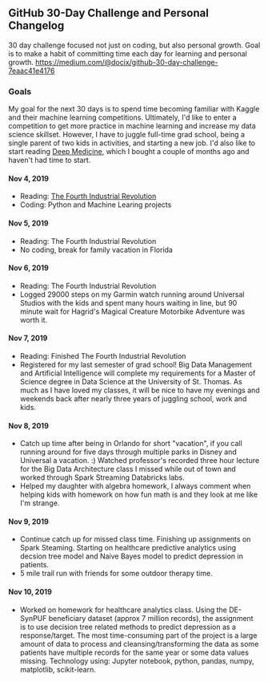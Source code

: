 ## GitHub 30-Day Challenge and Personal Changelog
30 day challenge focused not just on coding, but also personal growth.  Goal is to make a habit of committing time each day for learning and personal growth.
https://medium.com/@docix/github-30-day-challenge-7eaac41e4176

### Goals
My goal for the next 30 days is to spend time becoming familiar with Kaggle and their machine learning competitions. Ultimately, I'd like to enter a competition to get more practice in machine learning and increase my data science skillset. However, I have to juggle full-time grad school, being a single parent of two kids in activities, and starting a new job. I'd also like to start reading [Deep Medicine](https://www.amazon.com/Deep-Medicine-Artificial-Intelligence-Healthcare/dp/1541644638/ref=tmm_hrd_swatch_0?_encoding=UTF8&qid=1573235314&sr=8-3), which I bought a couple of months ago and haven't had time to start.   

#### Nov 4, 2019
- Reading: [The Fourth Industrial Revolution](https://www.amazon.com/Fourth-Industrial-Revolution-Klaus-Schwab/dp/1524758868/ref=sr_1_3?crid=2SK4KUE1BDGO8&keywords=fourth+industrial+revolution&qid=1572623598&sprefix=fourth+industrial%2Caps%2C222&sr=8-3)
- Coding: Python and Machine Learing projects

#### Nov 5, 2019
- Reading: The Fourth Industrial Revolution
- No coding, break for family vacation in Florida

#### Nov 6, 2019
- Reading: The Fourth Industrial Revolution
- Logged 29000 steps on my Garmin watch running around Universal Studios with the kids and spent many hours waiting in line, but 90 minute wait for Hagrid's Magical Creature Motorbike Adventure was worth it.

#### Nov 7, 2019
- Reading: Finished The Fourth Industrial Revolution
- Registered for my last semester of grad school!  Big Data Management and Artificial Intelligence will complete my requirements for a Master of Science degree in Data Science at the University of St. Thomas.  As much as I have loved my classes, it will be nice to have my evenings and weekends back after nearly three years of juggling school, work and kids.

#### Nov 8, 2019
- Catch up time after being in Orlando for short "vacation", if you call running around for five days through multiple parks in Disney and Universal a vacation. :)  Watched professor's recorded three hour lecture for the Big Data Architecture class I missed while out of town and worked through Spark Streaming Databricks labs.
- Helped my daughter with algebra homework, I always comment when helping kids with homework on how fun math is and they look at me like I'm strange. 

#### Nov 9, 2019
- Continue catch up for missed class time.  Finishing up assignments on Spark Steaming.  Starting on healthcare predictive analytics using decsion tree model and Naive Bayes model to predict depression in patients.
- 5 mile trail run with friends for some outdoor therapy time.

#### Nov 10, 2019
- Worked on homework for healthcare analytics class. Using the DE-SynPUF beneficiary dataset (approx 7 million records), the assignment is to use decision tree related methods to predict depression as a response/target.  The most time-consuming part of the project is a large amount of data to process and cleansing/transforming the data as some patients have multiple records for the same year or some data values missing.  Technology using:  Jupyter notebook, python, pandas, numpy, matplotlib, scikit-learn.

